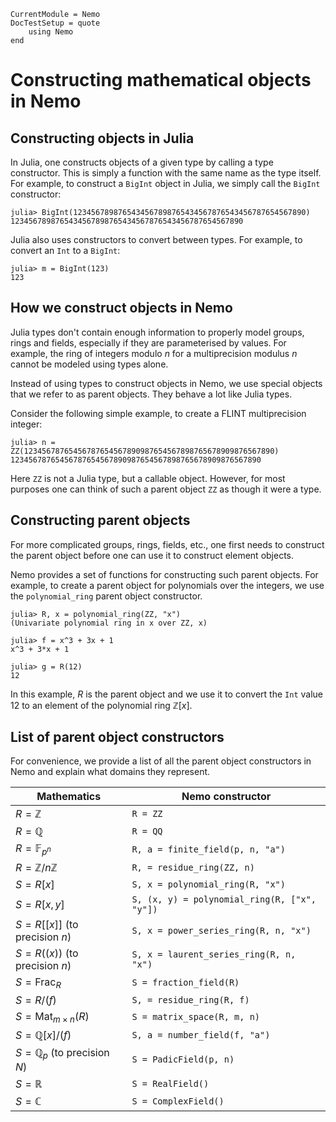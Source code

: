 ```@meta
CurrentModule = Nemo
DocTestSetup = quote
    using Nemo
end
```

# Constructing mathematical objects in Nemo

## Constructing objects in Julia

In Julia, one constructs objects of a given type by calling a type constructor. This is simply a function
with the same name as the type itself. For example, to construct a `BigInt` object in Julia, we simply
call the `BigInt` constructor:

```jldoctest
julia> BigInt(1234567898765434567898765434567876543456787654567890)
1234567898765434567898765434567876543456787654567890
```

Julia also uses constructors to convert between types. For example, to convert an `Int` to a `BigInt`:

```jldoctest
julia> m = BigInt(123)
123
```

## How we construct objects in Nemo

Julia types don't contain enough information to properly model groups, rings and fields,
especially if they are parameterised by values. For example, the ring of integers
modulo $n$ for a multiprecision modulus $n$ cannot be modeled using types alone.

Instead of using types to construct objects in Nemo, we use special objects that we
refer to as parent objects. They behave a lot like Julia types.

Consider the following simple example, to create a FLINT multiprecision integer:

```jldoctest
julia> n = ZZ(12345678765456787654567890987654567898765678909876567890)
12345678765456787654567890987654567898765678909876567890
```

Here `ZZ` is not a Julia type, but a callable object. However, for most purposes one can think of such
a parent object `ZZ` as though it were a type.

## Constructing parent objects

For more complicated groups, rings, fields, etc., one first needs to construct the parent object before
one can use it to construct element objects.

Nemo provides a set of functions for constructing such parent objects. For example, to create a parent
object for polynomials over the integers, we use the `polynomial_ring` parent object constructor.

```jldoctest
julia> R, x = polynomial_ring(ZZ, "x")
(Univariate polynomial ring in x over ZZ, x)

julia> f = x^3 + 3x + 1
x^3 + 3*x + 1

julia> g = R(12)
12
```

In this example, $R$ is the parent object and we use it to convert the `Int` value $12$ to an element
of the polynomial ring $\mathbb{Z}[x]$.

## List of parent object constructors

For convenience, we provide a list of all the parent object constructors in Nemo and explain what domains
they represent.

| Mathematics                           | Nemo constructor                              |
|---------------------------------------|-----------------------------------------------|
| $R = \mathbb{Z}$                      | `R = ZZ`                                      |
| $R = \mathbb{Q}$                      | `R = QQ`                                      |
| $R = \mathbb{F}_{p^n}$                | `R, a = finite_field(p, n, "a")`              |
| $R = \mathbb{Z}/n\mathbb{Z}$          | `R, = residue_ring(ZZ, n)`                    |
| $S = R[x]$                            | `S, x = polynomial_ring(R, "x")`              |
| $S = R[x, y]$                         | `S, (x, y) = polynomial_ring(R, ["x", "y"])`  |
| $S = R[[x]]$ (to precision $n$)       | `S, x = power_series_ring(R, n, "x")`         |
| $S = R((x))$ (to precision $n$)       | `S, x = laurent_series_ring(R, n, "x")`       |
| $S = \mathrm{Frac}_R$                 | `S = fraction_field(R)`                       |
| $S = R/(f)$                           | `S, = residue_ring(R, f)`                     |
| $S = \mathrm{Mat}_{m\times n}(R)$     | `S = matrix_space(R, m, n)`                   |
| $S = \mathbb{Q}[x]/(f)$               | `S, a = number_field(f, "a")`                 |
| $S = \mathbb{Q}_p$ (to precision $N$) | `S = PadicField(p, n)`                        |
| $S = \mathbb{R}$                      | `S = RealField()`                             |
| $S = \mathbb{C}$                      | `S = ComplexField()`                          |

